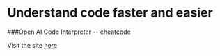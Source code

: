 # Understand code faster and easier
###Open AI Code Interpreter -- cheatcode

Visit the site [here](http://ai.sallylim.ca/)
